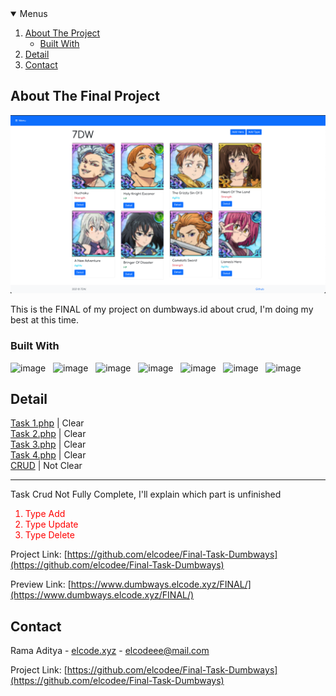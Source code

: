 <!-- PROJECT LOGO -->

<!-- MENU -->
<details open="open">
  <summary>Menus</summary>
  <ol>
    <li>
      <a href="#about-the-project">About The Project</a>
      <ul>
        <li><a href="#built-with">Built With</a></li>
      </ul>
    </li>
    <li><a href="#detail">Detail</a></li>
    <li><a href="#contact">Contact</a></li>
  </ol>
</details>

<!-- ABOUT THE PROJECT -->

## About The Final Project

[![Product Name Screen Shot][product-screenshot]](https://github.com/elcodee/Final-Task-Dumbways/)

This is the FINAL of my project on dumbways.id about crud, I'm doing my best at this time.

### Built With

![image](https://img.shields.io/badge/PHP-777BB4?style=for-the-badge&logo=php&logoColor=white) &nbsp; ![image](https://img.shields.io/badge/Node.js-43853D?style=for-the-badge&logo=node-dot-js&logoColor=white) &nbsp; ![image](https://img.shields.io/badge/npm-CB3837?style=for-the-badge&logo=npm&logoColor=white) &nbsp; ![image](https://img.shields.io/badge/Express.js-000000?style=for-the-badge&logo=express&logoColor=white) &nbsp; ![image](https://img.shields.io/badge/MySQL-00000F?style=for-the-badge&logo=mysql&logoColor=white) &nbsp; ![image](https://img.shields.io/badge/Bootstrap-563D7C?style=for-the-badge&logo=bootstrap&logoColor=white) &nbsp; ![image](https://img.shields.io/badge/Visual_Studio_Code-0078D4?style=for-the-badge&logo=visual%20studio%20code&logoColor=white)

<!-- Detail -->

## Detail

[Task 1.php](https://www.dumbways.elcode.xyz/FINAL/) | Clear <br />
[Task 2.php](https://www.dumbways.elcode.xyz/FINAL/) | Clear <br />
[Task 3.php](https://www.dumbways.elcode.xyz/FINAL/) | Clear <br />
[Task 4.php](https://www.dumbways.elcode.xyz/FINAL/) | Clear <br />
[CRUD](https://github.com/elcodee/Final-Task-Dumbways/tree/master/CRUD) | Not Clear

<hr />
Task Crud Not Fully Complete, I'll explain which part is unfinished
<ol style="color: red;">
    <li>Type Add</li>
    <li>Type Update</li>
    <li>Type Delete</li>
</ol>

Project Link: [https://github.com/elcodee/Final-Task-Dumbways](https://github.com/elcodee/Final-Task-Dumbways)

Preview Link: [https://www.dumbways.elcode.xyz/FINAL/](https://www.dumbways.elcode.xyz/FINAL/)

<!-- CONTACT -->

## Contact

Rama Aditya - [elcode.xyz](https://elcode.xyz) - elcodeee@mail.com

Project Link: [https://github.com/elcodee/Final-Task-Dumbways](https://github.com/elcodee/Final-Task-Dumbways)

<!-- MARKDOWN LINKS & BADGE -->

[issues-shield]: https://img.shields.io/github/issues/othneildrew/Best-README-Template.svg?style=for-the-badge
[issues-url]: https://github.com/elcodee/todoingApp/issues
[linkedin-shield]: https://img.shields.io/badge/-LinkedIn-black.svg?style=for-the-badge&logo=linkedin&colorB=555
[linkedin-url]: https://www.linkedin.com/in/rmdtya/
[product-screenshot]: CRUD//public/assets/img/heroes.png
